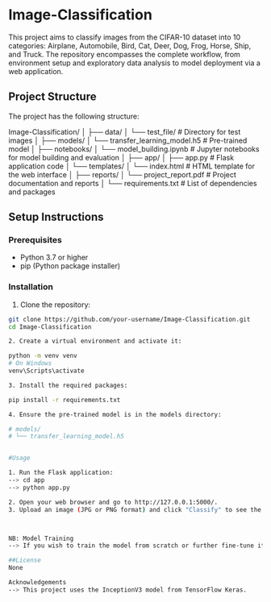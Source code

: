 # Image-Classification
This project aims to classify images from the CIFAR-10 dataset into 10 categories: Airplane, Automobile, Bird, Cat, Deer, Dog, Frog, Horse, Ship, and Truck. The repository encompasses the complete workflow, from environment setup and exploratory data analysis to model deployment via a web application.

## Project Structure

The project has the following structure:

Image-Classification/
│
├── data/
│ └── test_file/ # Directory for test images
│
├── models/
│ └── transfer_learning_model.h5 # Pre-trained model
│
├── notebooks/
│ └── model_building.ipynb # Jupyter notebooks for model building and evaluation
│
├── app/
│ ├── app.py # Flask application code
│ └── templates/
│ └── index.html # HTML template for the web interface
│
├── reports/
│ └── project_report.pdf # Project documentation and reports
│
└── requirements.txt # List of dependencies and packages



## Setup Instructions

### Prerequisites

- Python 3.7 or higher
- pip (Python package installer)

### Installation

1. Clone the repository:

```sh
git clone https://github.com/your-username/Image-Classification.git
cd Image-Classification

2. Create a virtual environment and activate it:

python -m venv venv
# On Windows
venv\Scripts\activate

3. Install the required packages:

pip install -r requirements.txt

4. Ensure the pre-trained model is in the models directory:

# models/
# └── transfer_learning_model.h5


#Usage

1. Run the Flask application:
--> cd app
--> python app.py

2. Open your web browser and go to http://127.0.0.1:5000/.
3. Upload an image (JPG or PNG format) and click "Classify" to see the predicted class label.



NB: Model Training
--> If you wish to train the model from scratch or further fine-tune it, refer to the Jupyter notebooks in the notebooks directory. The notebooks demonstrate the process of building and evaluating the model.

##License
None

Acknowledgements
--> This project uses the InceptionV3 model from TensorFlow Keras.



